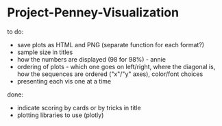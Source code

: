 # Project-Penney-Visualization

to do:
* save plots as HTML and PNG (separate function for each format?)
* sample size in titles
* how the numbers are displayed (98 for 98%) - annie
* ordering of plots - which one goes on left/right, where the diagonal is, how the sequences are ordered ("x"/"y" axes), color/font choices
* presenting each vis one at a time

done:
* indicate scoring by cards or by tricks in title
* plotting libraries to use (plotly)
